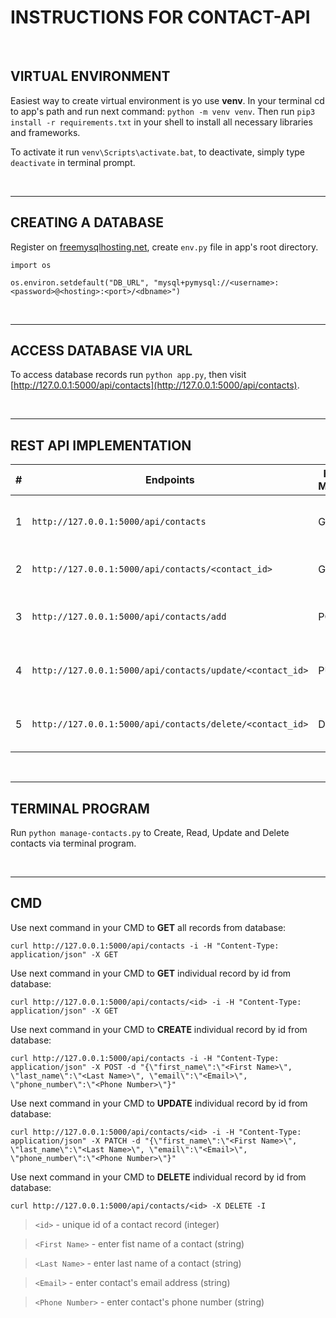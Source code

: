 # INSTRUCTIONS FOR CONTACT-API

<br>


## VIRTUAL ENVIRONMENT

Easiest way to create virtual environment is yo use **venv**.
In your terminal cd to app's path and run next command:
`python -m venv venv`. Then run `pip3 install -r requirements.txt` in your shell to install all necessary libraries and frameworks.

To activate it run `venv\Scripts\activate.bat`, to deactivate, simply type `deactivate` in terminal prompt.

<br>

---

## CREATING A DATABASE

Register on [freemysqlhosting.net](freemysqlhosting.net), create `env.py` file in app's root directory.
```
import os

os.environ.setdefault("DB_URL", "mysql+pymysql://<username>:<password>@<hosting>:<port>/<dbname>")

```

<br>

---
##  ACCESS DATABASE VIA URL

To access database records run `python app.py`, then visit [http://127.0.0.1:5000/api/contacts](http://127.0.0.1:5000/api/contacts).

<br>

---

## REST API IMPLEMENTATION

| # | Endpoints                                                | HTTP Method | Description                              | DB Function                   |
|:-:| -------------------------------------------------------- | ----------- | ---------------------------------------- | ----------------------------- |
| 1 | `http://127.0.0.1:5000/api/contacts`                     | GET         | Get the list of all contacts in DB       | get_contacts()                |
| 2 | `http://127.0.0.1:5000/api/contacts/<contact_id>`        | GET         | Get a single contact from DB             | get_contact_by_id(contact_id) |
| 3 | `http://127.0.0.1:5000/api/contacts/add`                 | POST        | Add a single contact to DB               | add_contact(contact)          |
| 4 | `http://127.0.0.1:5000/api/contacts/update/<contact_id>` | PUT         | Update a single contact from DB          | update_contact(contact_id)    |
| 5 | `http://127.0.0.1:5000/api/contacts/delete/<contact_id>` | DELETE      | Delete a single contact from DB          | delete_contact(contact_id)    |

<br>

---

## TERMINAL PROGRAM

Run `python manage-contacts.py` to Create, Read, Update and Delete contacts via terminal program.


<br>

---

## CMD

Use next command in your CMD to **GET** all records from database:

`curl http://127.0.0.1:5000/api/contacts -i -H "Content-Type: application/json" -X GET`

Use next command in your CMD to **GET** individual record by id from database:

`curl http://127.0.0.1:5000/api/contacts/<id> -i -H "Content-Type: application/json" -X GET`

Use next command in your CMD to **CREATE** individual record by id from database:

`curl http://127.0.0.1:5000/api/contacts -i -H "Content-Type: application/json" -X POST -d "{\"first_name\":\"<First Name>\", \"last_name\":\"<Last Name>\", \"email\":\"<Email>\", \"phone_number\":\"<Phone Number>\"}"`

Use next command in your CMD to **UPDATE** individual record by id from database:

`curl http://127.0.0.1:5000/api/contacts/<id> -i -H "Content-Type: application/json" -X PATCH -d "{\"first_name\":\"<First Name>\", \"last_name\":\"<Last Name>\", \"email\":\"<Email>\", \"phone_number\":\"<Phone Number>\"}"`

Use next command in your CMD to **DELETE** individual record by id from database:

`curl http://127.0.0.1:5000/api/contacts/<id> -X DELETE -I`



> `<id>` - unique id of a contact record (integer)

> `<First Name>` - enter fist name of a contact (string)

> `<Last Name>` - enter last name of a contact (string)

> `<Email>` - enter contact's email address (string)

> `<Phone Number>` - enter contact's phone number (string)


